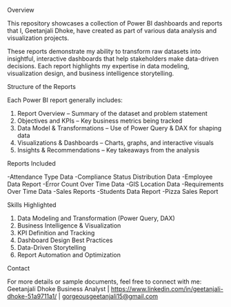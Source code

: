 Overview

This repository showcases a collection of Power BI dashboards and reports that I, Geetanjali Dhoke, have created as part of various data analysis and visualization projects.

These reports demonstrate my ability to transform raw datasets into insightful, interactive dashboards that help stakeholders make data-driven decisions. Each report highlights my expertise in data modeling, visualization design, and business intelligence storytelling.


Structure of the Reports

Each Power BI report generally includes:

1. Report Overview – Summary of the dataset and problem statement
2. Objectives and KPIs – Key business metrics being tracked
3. Data Model & Transformations – Use of Power Query & DAX for shaping data
4. Visualizations & Dashboards – Charts, graphs, and interactive visuals
5. Insights & Recommendations – Key takeaways from the analysis


Reports Included

-Attendance Type Data
-Compliance Status Distribution Data
-Employee Data Report
-Error Count Over Time Data
-GIS Location Data
-Requirements Over Time Data
-Sales Reports
-Students Data Report
-Pizza Sales Report


Skills Highlighted

1. Data Modeling and Transformation (Power Query, DAX)
2. Business Intelligence & Visualization
3. KPI Definition and Tracking
4. Dashboard Design Best Practices
5. Data-Driven Storytelling
6. Report Automation and Optimization


Contact

For more details or sample documents, feel free to connect with me:
Geetanjali Dhoke
Business Analyst | https://www.linkedin.com/in/geetanjali-dhoke-51a9711a1/ | gorgeousgeetanjali15@gmail.com

